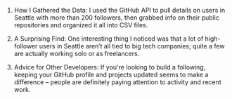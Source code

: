 1. How I Gathered the Data: I used the GitHub API to pull details on users in Seattle with more than 200 followers, then grabbed info on their public repositories and organized it all into CSV files.

2. A Surprising Find: One interesting thing I noticed was that a lot of high-follower users in Seattle aren’t all tied to big tech companies; quite a few are actually working solo or as freelancers.

3. Advice for Other Developers: If you're looking to build a following, keeping your GitHub profile and projects updated seems to make a difference – people are definitely paying attention to activity and recent work.